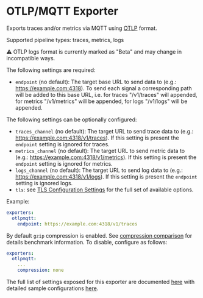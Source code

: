 # OTLP/MQTT Exporter

Exports traces and/or metrics via MQTT using [OTLP](
https://github.com/open-telemetry/opentelemetry-specification/blob/main/specification/protocol/otlp.md)
format.

Supported pipeline types: traces, metrics, logs

:warning: OTLP logs format is currently marked as "Beta" and may change in
incompatible ways.

The following settings are required:

- `endpoint` (no default): The target base URL to send data to (e.g.: https://example.com:4318).
  To send each signal a corresponding path will be added to this base URL, i.e. for traces
  "/v1/traces" will appended, for metrics "/v1/metrics" will be appended, for logs
  "/v1/logs" will be appended. 

The following settings can be optionally configured:

- `traces_channel` (no default): The target URL to send trace data to (e.g.: https://example.com:4318/v1/traces).
   If this setting is present the `endpoint` setting is ignored for traces.
- `metrics_channel` (no default): The target URL to send metric data to (e.g.: https://example.com:4318/v1/metrics).
   If this setting is present the `endpoint` setting is ignored for metrics.
- `logs_channel` (no default): The target URL to send log data to (e.g.: https://example.com:4318/v1/logs).
   If this setting is present the `endpoint` setting is ignored logs.
- `tls`: see [TLS Configuration Settings](../../config/configtls/README.md) for the full set of available options.

[//]: # (-Not sure yet if this will apply `read_buffer_size` &#40;default = 0&#41;: ReadBufferSize for MQTT client.)

[//]: # (-Not sure yet if this will apply `write_buffer_size` &#40;default = 512 * 1024&#41;: WriteBufferSize for HTTP client.)

Example:

```yaml
exporters:
  otlpmqtt:
    endpoint: https://example.com:4318/v1/traces
```

By default `gzip` compression is enabled. See [compression comparison](../../config/configgrpc/README.md#compression-comparison) for details benchmark information. To disable, configure as follows:

```yaml
exporters:
  otlpmqtt:
    ...
    compression: none
```

The full list of settings exposed for this exporter are documented [here](./config.go)
with detailed sample configurations [here](./testdata/config.yaml).
